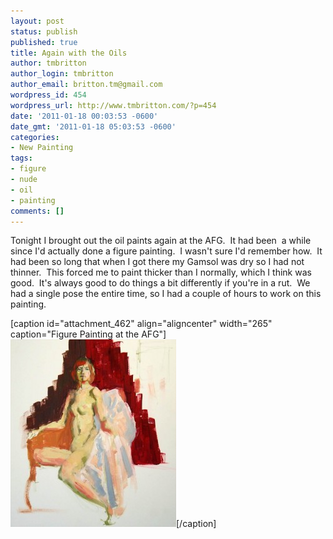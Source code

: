 ```yaml
---
layout: post
status: publish
published: true
title: Again with the Oils
author: tmbritton
author_login: tmbritton
author_email: britton.tm@gmail.com
wordpress_id: 454
wordpress_url: http://www.tmbritton.com/?p=454
date: '2011-01-18 00:03:53 -0600'
date_gmt: '2011-01-18 05:03:53 -0600'
categories:
- New Painting
tags:
- figure
- nude
- oil
- painting
comments: []
---
```

<p>Tonight I brought out the oil paints again at the AFG.  It had been  a while since I'd actually done a figure painting.  I wasn't sure I'd remember how.  It had been so long that when I got there my Gamsol was dry so I had not thinner.  This forced me to paint thicker than I normally, which I think was good.  It's always good to do things a bit differently if you're in a rut.  We had a single pose the entire time, so I had a couple of hours to work on this painting.</p>
<p>[caption id="attachment_462" align="aligncenter" width="265" caption="Figure Painting at the AFG"]<a href="/assets/img/2011/01/AFG-1-17-11.jpg"><img class="size-medium wp-image-462" title="Figure Painting at the AFG" src="/assets/img/2011/01/AFG-1-17-11-265x300.jpg" alt="Figure Painting at the AFG" width="265" height="300" /></a>[/caption]</p>
